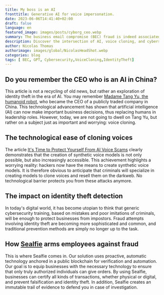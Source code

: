```yaml
---
title: My boss is an AI
fronttitle: Generative AI for voice impersonation.
date: 2023-06-06T14:41:40+02:00
draft: false
language: en
featured_image: images/posts/cyborg_ceo.webp
summary: The business email compromise (BEC) fraud is indeed associated with emails, serving as the preferred entry point for attackers who then move on to other channels, notably voice. The democratization of generative AI allows a criminal to obtain real-time voice cloning software for less than 100 euros. Protection based on human detection of a fake voice is destined to fail. Nevertheless, these are the classic recommendations for safeguarding against this fraud. We offer an innovative approach with Sealfie that requires no training.
description: Discover the intersection of AI, voice cloning, and cybersecurity. Learn how AI-powered voice cloning impacts identity theft and explore innovative solutions for business protection. Read about the future of AI leadership and the pioneering case of Madame Tang Yu, China's AI CEO.
author: Nicolas Thomas
authorimage: images/global/NicolasHeadShot.webp
categories: blog
tags: [ BEC, GPT, Cybersecurity,VoiceCloning,IdentityTheft]
---
```


## Do you remember the CEO who is an AI in China?

This article is not a recycling of old news, but rather an exploration of identity theft in the era of AI. You may remember [Madame Tang Yu, the humanoid robot](https://www.tbsnews.net/tech/meet-worlds-first-humanoid-robot-ceo-ms-tang-yu-492174), who became the CEO of a publicly traded company in China. This technological advancement has shown that artificial intelligence (AI) can now make important business decisions, thus replacing humans in leadership roles. However, today, we are not going to dwell on Tang Yu, but rather on a subject just as important and worrying: voice cloning.

## The technological ease of cloning voices

The article [It's Time to Protect Yourself From AI Voice Scams](https://www.theatlantic.com/technology/archive/2023/04/ai-voice-cloning-imposter-scams/673879/) clearly demonstrates that the creation of synthetic voice models is not only possible, but also increasingly accessible. This achievement highlights a worrying reality: hackers now have the means to create synthetic voice models. It is therefore obvious to anticipate that criminals will specialize in creating models to clone voices and resell them on the darkweb. No technological barrier protects you from these attacks anymore.

## The impact on identity theft detection

In today's digital world, it has become utopian to think that generic cybersecurity training, based on mistakes and poor imitations of criminals, will be enough to protect businesses from impostors. Fraud attempts involving identity theft are becoming more sophisticated and common, and traditional prevention methods are simply no longer up to the task.

## How [Sealfie](https://sealf.ie/en/) arms employees against fraud

This is where Sealfie comes in. Our solution uses proactive, automatic technology anchored in a public blockchain for verification and automation. Our goal is to equip businesses with the necessary technology to ensure that only truly authorized individuals can give orders. By using Sealfie, businesses can certify all kinds of transactions, whether physical or digital, and prevent falsification and identity theft. In addition, Sealfie creates an immutable trail of evidence to defend you in case of investigation.
